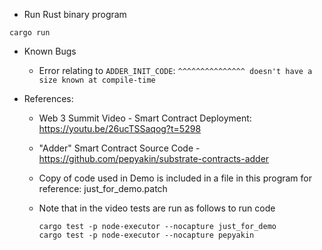 * Run Rust binary program

```shell
cargo run
```

* Known Bugs
  * Error relating to `ADDER_INIT_CODE`: `^^^^^^^^^^^^^^^ doesn't have a size known at compile-time`

* References:
	* Web 3 Summit Video - Smart Contract Deployment: https://youtu.be/26ucTSSaqog?t=5298

	* "Adder" Smart Contract Source Code - https://github.com/pepyakin/substrate-contracts-adder

	* Copy of code used in Demo is included in a file in this program for reference: just_for_demo.patch

  * Note that in the video tests are run as follows to run code
    ```
    cargo test -p node-executor --nocapture just_for_demo
    cargo test -p node-executor --nocapture pepyakin
    ```
